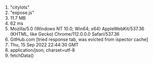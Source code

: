 1. "citylots"
2. "expose.js"
3. 11.7 MB
4. 62 ms
5. Mozilla/5.0 (Windows NT 10.0; Win64; x64) AppleWebKit/537.36 (KHTML, like Gecko) Chrome/112.0.0.0 Safari/537.36
6. GitHub.com [tried response tab, was evicted from ispector cache]
7. Thu, 15 Sep 2022 22:44:30 GMT
8. application/json; charset=utf-8
9. fetchData()